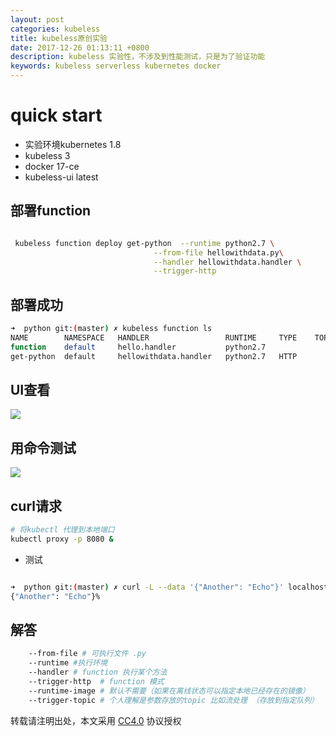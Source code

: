 ```yaml
---
layout: post
categories: kubeless
title: kubeless原创实验
date: 2017-12-26 01:13:11 +0800
description: kubeless 实验性，不涉及到性能测试，只是为了验证功能
keywords: kubeless serverless kubernetes docker
---
```




# quick start

 * 实验环境kubernetes 1.8
 * kubeless 3
 * docker 17-ce
 * kubeless-ui latest
 

## 部署function

```bash

 kubeless function deploy get-python  --runtime python2.7 \
                                --from-file hellowithdata.py\
                                --handler hellowithdata.handler \
                                --trigger-http

```

## 部署成功


```bash
➜  python git:(master) ✗ kubeless function ls
NAME      	NAMESPACE	HANDLER              	RUNTIME  	TYPE	TOPIC	DEPENDENCIES	STATUS
function  	default  	hello.handler        	python2.7	    	     	            	1/1 READY
get-python	default  	hellowithdata.handler	python2.7	HTTP	     	            	1/1 READY

```

## UI查看


![](http://112firshme11224.test.upcdn.net/demos/33632748-61ce-41ac-9ede-f9b9a0b2fc7f.png)

## 用命令测试


![](http://112firshme11224.test.upcdn.net/demos/ff6ab7bd-2891-428d-b7f3-4975b07ae896.png)


## curl请求

```bash
# 将kubectl 代理到本地端口
kubectl proxy -p 8080 &
```
* 测试

```bash

➜  python git:(master) ✗ curl -L --data '{"Another": "Echo"}' localhost:8080/api/v1/proxy/namespaces/default/services/get-python:function-port/ --header "Content-Type:application/json"
{"Another": "Echo"}%

```

## 解答


```bash
    --from-file # 可执行文件 .py
    --runtime #执行环境
    --handler # function 执行某个方法
    --trigger-http  # function 模式
    --runtime-image # 默认不需要（如果在离线状态可以指定本地已经存在的镜像）
    --trigger-topic # 个人理解是参数存放的topic 比如流处理 （存放到指定队列）
```



转载请注明出处，本文采用 [CC4.0](http://creativecommons.org/licenses/by-nc-nd/4.0/) 协议授权
